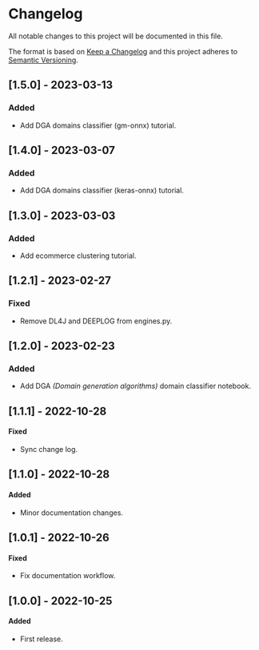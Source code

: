 # Changelog
All notable changes to this project will be documented in this file.

The format is based on [Keep a Changelog](http://keepachangelog.com/en/1.0.0/)
and this project adheres to [Semantic Versioning](http://semver.org/spec/v2.0.0.html).

## [1.5.0] - 2023-03-13
### Added
* Add DGA domains classifier (gm-onnx) tutorial.

## [1.4.0] - 2023-03-07
### Added
* Add DGA domains classifier (keras-onnx) tutorial.

## [1.3.0] - 2023-03-03
### Added
* Add ecommerce clustering tutorial.

## [1.2.1] - 2023-02-27
### Fixed
* Remove DL4J and DEEPLOG from engines.py.

## [1.2.0] - 2023-02-23
### Added
* Add DGA *(Domain generation algorithms)* domain classifier notebook.

## [1.1.1] - 2022-10-28
#### Fixed
 * Sync change log.

## [1.1.0] - 2022-10-28
#### Added
 * Minor documentation changes.

## [1.0.1] - 2022-10-26
#### Fixed
 * Fix documentation workflow.

## [1.0.0] - 2022-10-25
#### Added
 * First release.
